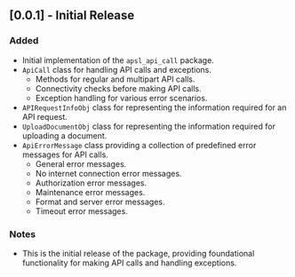 ## [0.0.1] - Initial Release

### Added
- Initial implementation of the `apsl_api_call` package.
- `ApiCall` class for handling API calls and exceptions.
  - Methods for regular and multipart API calls.
  - Connectivity checks before making API calls.
  - Exception handling for various error scenarios.
- `APIRequestInfoObj` class for representing the information required for an API request.
- `UploadDocumentObj` class for representing the information required for uploading a document.
- `ApiErrorMessage` class providing a collection of predefined error messages for API calls.
  - General error messages.
  - No internet connection error messages.
  - Authorization error messages.
  - Maintenance error messages.
  - Format and server error messages.
  - Timeout error messages.

### Notes
- This is the initial release of the package, providing foundational functionality for making API calls and handling exceptions.

